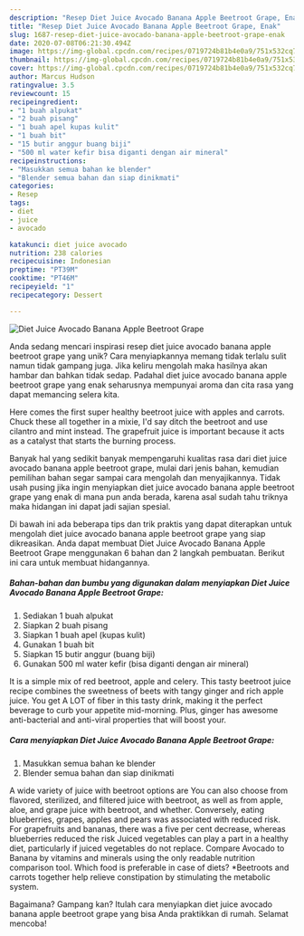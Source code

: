 ```yaml
---
description: "Resep Diet Juice Avocado Banana Apple Beetroot Grape, Enak"
title: "Resep Diet Juice Avocado Banana Apple Beetroot Grape, Enak"
slug: 1687-resep-diet-juice-avocado-banana-apple-beetroot-grape-enak
date: 2020-07-08T06:21:30.494Z
image: https://img-global.cpcdn.com/recipes/0719724b81b4e0a9/751x532cq70/diet-juice-avocado-banana-apple-beetroot-grape-foto-resep-utama.jpg
thumbnail: https://img-global.cpcdn.com/recipes/0719724b81b4e0a9/751x532cq70/diet-juice-avocado-banana-apple-beetroot-grape-foto-resep-utama.jpg
cover: https://img-global.cpcdn.com/recipes/0719724b81b4e0a9/751x532cq70/diet-juice-avocado-banana-apple-beetroot-grape-foto-resep-utama.jpg
author: Marcus Hudson
ratingvalue: 3.5
reviewcount: 15
recipeingredient:
- "1 buah alpukat"
- "2 buah pisang"
- "1 buah apel kupas kulit"
- "1 buah bit"
- "15 butir anggur buang biji"
- "500 ml water kefir bisa diganti dengan air mineral"
recipeinstructions:
- "Masukkan semua bahan ke blender"
- "Blender semua bahan dan siap dinikmati"
categories:
- Resep
tags:
- diet
- juice
- avocado

katakunci: diet juice avocado 
nutrition: 238 calories
recipecuisine: Indonesian
preptime: "PT39M"
cooktime: "PT46M"
recipeyield: "1"
recipecategory: Dessert

---
```



![Diet Juice Avocado Banana Apple Beetroot Grape](https://img-global.cpcdn.com/recipes/0719724b81b4e0a9/751x532cq70/diet-juice-avocado-banana-apple-beetroot-grape-foto-resep-utama.jpg)

Anda sedang mencari inspirasi resep diet juice avocado banana apple beetroot grape yang unik? Cara menyiapkannya memang tidak terlalu sulit namun tidak gampang juga. Jika keliru mengolah maka hasilnya akan hambar dan bahkan tidak sedap. Padahal diet juice avocado banana apple beetroot grape yang enak seharusnya mempunyai aroma dan cita rasa yang dapat memancing selera kita.

Here comes the first super healthy beetroot juice with apples and carrots. Chuck these all together in a mixie, I&#39;d say ditch the beetroot and use cilantro and mint instead. The grapefruit juice is important because it acts as a catalyst that starts the burning process.

Banyak hal yang sedikit banyak mempengaruhi kualitas rasa dari diet juice avocado banana apple beetroot grape, mulai dari jenis bahan, kemudian pemilihan bahan segar sampai cara mengolah dan menyajikannya. Tidak usah pusing jika ingin menyiapkan diet juice avocado banana apple beetroot grape yang enak di mana pun anda berada, karena asal sudah tahu triknya maka hidangan ini dapat jadi sajian spesial.


Di bawah ini ada beberapa tips dan trik praktis yang dapat diterapkan untuk mengolah diet juice avocado banana apple beetroot grape yang siap dikreasikan. Anda dapat membuat Diet Juice Avocado Banana Apple Beetroot Grape menggunakan 6 bahan dan 2 langkah pembuatan. Berikut ini cara untuk membuat hidangannya.

<!--inarticleads1-->

##### Bahan-bahan dan bumbu yang digunakan dalam menyiapkan Diet Juice Avocado Banana Apple Beetroot Grape:

1. Sediakan 1 buah alpukat
1. Siapkan 2 buah pisang
1. Siapkan 1 buah apel (kupas kulit)
1. Gunakan 1 buah bit
1. Siapkan 15 butir anggur (buang biji)
1. Gunakan 500 ml water kefir (bisa diganti dengan air mineral)


It is a simple mix of red beetroot, apple and celery. This tasty beetroot juice recipe combines the sweetness of beets with tangy ginger and rich apple juice. You get A LOT of fiber in this tasty drink, making it the perfect beverage to curb your appetite mid-morning. Plus, ginger has awesome anti-bacterial and anti-viral properties that will boost your. 

<!--inarticleads2-->

##### Cara menyiapkan Diet Juice Avocado Banana Apple Beetroot Grape:

1. Masukkan semua bahan ke blender
1. Blender semua bahan dan siap dinikmati


A wide variety of juice with beetroot options are You can also choose from flavored, sterilized, and filtered juice with beetroot, as well as from apple, aloe, and grape juice with beetroot, and whether. Conversely, eating blueberries, grapes, apples and pears was associated with reduced risk. For grapefruits and bananas, there was a five per cent decrease, whereas blueberries reduced the risk Juiced vegetables can play a part in a healthy diet, particularly if juiced vegetables do not replace. Compare Avocado to Banana by vitamins and minerals using the only readable nutrition comparison tool. Which food is preferable in case of diets? *Beetroots and carrots together help relieve constipation by stimulating the metabolic system. 

Bagaimana? Gampang kan? Itulah cara menyiapkan diet juice avocado banana apple beetroot grape yang bisa Anda praktikkan di rumah. Selamat mencoba!
